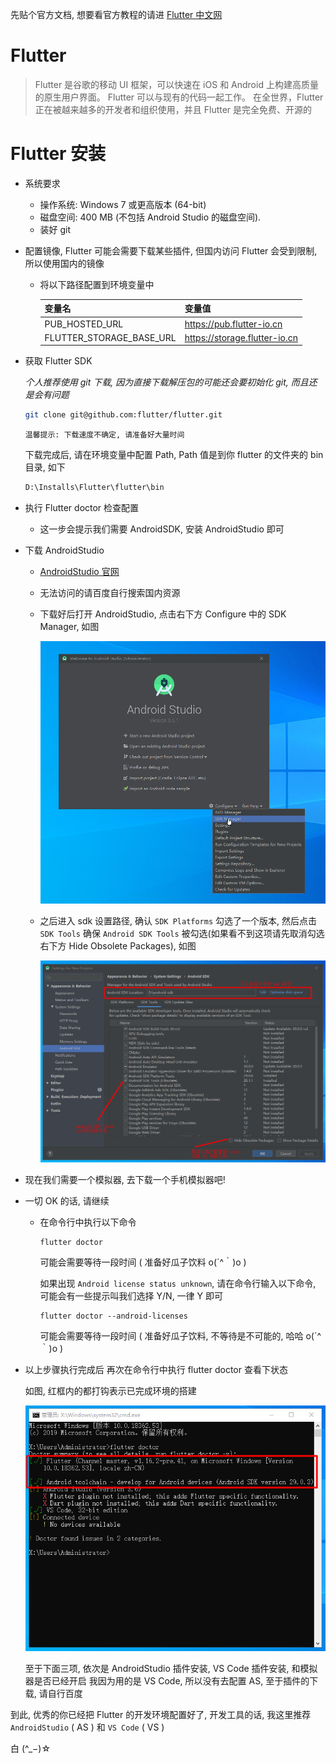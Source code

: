 先贴个官方文档, 想要看官方教程的请进 [Flutter 中文网](https://flutterchina.club/)

# Flutter

> Flutter 是谷歌的移动 UI 框架，可以快速在 iOS 和 Android 上构建高质量的原生用户界面。
> Flutter 可以与现有的代码一起工作。
> 在全世界，Flutter 正在被越来越多的开发者和组织使用，并且 Flutter 是完全免费、开源的

# Flutter 安装

- 系统要求

  - 操作系统: Windows 7 或更高版本 (64-bit)
  - 磁盘空间: 400 MB (不包括 Android Studio 的磁盘空间).
  - 装好 git

- 配置镜像, Flutter 可能会需要下载某些插件, 但国内访问 Flutter 会受到限制, 所以使用国内的镜像

  - 将以下路径配置到环境变量中

    | 变量名                   | 变量值                        |
    | :----------------------- | :---------------------------- |
    | PUB_HOSTED_URL           | https://pub.flutter-io.cn     |
    | FLUTTER_STORAGE_BASE_URL | https://storage.flutter-io.cn |

- 获取 Flutter SDK

  _个人推荐使用 git 下载, 因为直接下载解压包的可能还会要初始化 git, 而且还是会有问题_

  ```bash
  git clone git@github.com:flutter/flutter.git
  ```

  `温馨提示: 下载速度不确定, 请准备好大量时间`

  下载完成后, 请在环境变量中配置 Path, Path 值是到你 flutter 的文件夹的 bin 目录, 如下

  ```txt
  D:\Installs\Flutter\flutter\bin
  ```

- 执行 Flutter doctor 检查配置

  - 这一步会提示我们需要 AndroidSDK, 安装 AndroidStudio 即可

- 下载 AndroidStudio

  - [AndroidStudio 官网](https://developer.android.google.cn/studio)

  - 无法访问的请百度自行搜索国内资源

  - 下载好后打开 AndroidStudio, 点击右下方 Configure 中的 SDK Manager, 如图

    ![](./imgs/as.png)

  - 之后进入 sdk 设置路径, 确认 `SDK Platforms` 勾选了一个版本, 然后点击 `SDK Tools` 确保 `Android SDK Tools` 被勾选(如果看不到这项请先取消勾选右下方 Hide Obsolete Packages), 如图

    ![](./imgs/as2.png)

- 现在我们需要一个模拟器, 去下载一个手机模拟器吧!

- 一切 OK 的话, 请继续

  - 在命令行中执行以下命令

    ```shell
    flutter doctor
    ```

    可能会需要等待一段时间 ( 准备好瓜子饮料 o(´^｀)o )

    如果出现 `Android license status unknown`, 请在命令行输入以下命令, 可能会有一些提示叫我们选择 Y/N, 一律 Y 即可

    ```shell
    flutter doctor --android-licenses
    ```

    可能会需要等待一段时间 ( 准备好瓜子饮料, 不等待是不可能的, 哈哈 o(´^｀)o )

- 以上步骤执行完成后 再次在命令行中执行 flutter doctor 查看下状态

  如图, 红框内的都打钩表示已完成环境的搭建

  ![](./imgs/as3.png)

  至于下面三项, 依次是 AndroidStudio 插件安装, VS Code 插件安装, 和模拟器是否已经开启
  我因为用的是 VS Code, 所以没有去配置 AS, 至于插件的下载, 请自行百度

到此, 优秀的你已经把 Flutter 的开发环境配置好了, 开发工具的话, 我这里推荐 `AndroidStudio` ( AS ) 和 `VS Code` ( VS )

白 (^_−)☆
